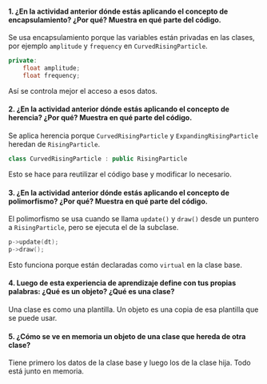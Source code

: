 #### 1. ¿En la actividad anterior dónde estás aplicando el concepto de encapsulamiento? ¿Por qué? Muestra en qué parte del código.

Se usa encapsulamiento porque las variables están privadas en las clases, por ejemplo `amplitude` y `frequency` en `CurvedRisingParticle`.

```cpp
private:
    float amplitude;
    float frequency;
```

Así se controla mejor el acceso a esos datos.

#### 2. ¿En la actividad anterior dónde estás aplicando el concepto de herencia? ¿Por qué? Muestra en qué parte del código.

Se aplica herencia porque `CurvedRisingParticle` y `ExpandingRisingParticle` heredan de `RisingParticle`.

```cpp
class CurvedRisingParticle : public RisingParticle
```

Esto se hace para reutilizar el código base y modificar lo necesario.

#### 3. ¿En la actividad anterior dónde estás aplicando el concepto de polimorfismo? ¿Por qué? Muestra en qué parte del código.

El polimorfismo se usa cuando se llama `update()` y `draw()` desde un puntero a `RisingParticle`, pero se ejecuta el de la subclase.

```cpp
p->update(dt);
p->draw();
```

Esto funciona porque están declaradas como `virtual` en la clase base.

#### 4. Luego de esta experiencia de aprendizaje define con tus propias palabras: ¿Qué es un objeto? ¿Qué es una clase?

Una clase es como una plantilla. Un objeto es una copia de esa plantilla que se puede usar.

#### 5. ¿Cómo se ve en memoria un objeto de una clase que hereda de otra clase?

Tiene primero los datos de la clase base y luego los de la clase hija. Todo está junto en memoria.
